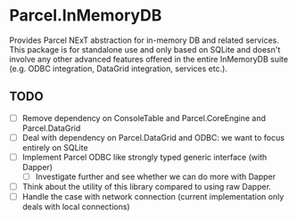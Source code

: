 # Parcel.InMemoryDB

Provides Parcel NExT abstraction for in-memory DB and related services. This package is for standalone use and only based on SQLite and doesn't involve any other advanced features offered in the entire InMemoryDB suite (e.g. ODBC integration, DataGrid integration, services etc.).

## TODO

- [ ] Remove dependency on ConsoleTable and Parcel.CoreEngine and Parcel.DataGrid
- [ ] Deal with dependency on Parcel.DataGrid and ODBC: we want to focus entirely on SQLite
- [ ] Implement Parcel ODBC like strongly typed generic interface (with Dapper)
	- [ ] Investigate further and see whether we can do more with Dapper
- [ ] Think about the utility of this library compared to using raw Dapper.
- [ ] Handle the case with network connection (current implementation only deals with local connections)